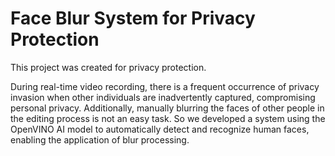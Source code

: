 # Face Blur System for Privacy Protection

This project was created for privacy protection. 

During real-time video recording, there is a frequent occurrence of privacy invasion when other individuals are inadvertently captured, compromising personal privacy. Additionally, manually blurring the faces of other people in the editing process is not an easy task. So we developed a system using the OpenVINO AI model to automatically detect and recognize human faces, enabling the application of blur processing.

